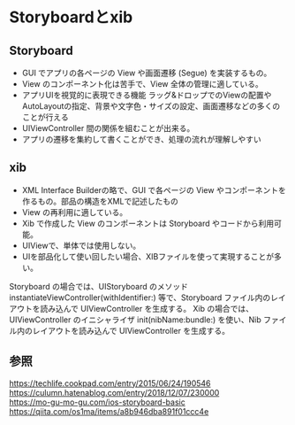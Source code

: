 # Storyboardとxib
## Storyboard 
* GUI でアプリの各ページの View や画面遷移 (Segue) を実装するもの。
* View のコンポーネント化は苦手で、View 全体の管理に適している。
* アプリUIを視覚的に表現できる機能  ラッグ&ドロップでのViewの配置やAutoLayoutの指定、背景や文字色・サイズの設定、画面遷移などの多くのことが行える
* UIViewController 間の関係を組むことが出来る。
* アプリの遷移を集約して書くことができ、処理の流れが理解しやすい

## xib
* XML Interface Builderの略で、GUI で各ページの View やコンポーネントを作るもの。部品の構造をXMLで記述したもの
* View の再利用に適している。
* Xib で作成した View のコンポーネントは Storyboard やコードから利用可能。
* UIViewで、単体では使用しない。
* UIを部品化して使い回したい場合、XIBファイルを使って実現することが多い。



Storyboard の場合では、UIStoryboard のメソッド instantiateViewController(withIdentifier:) 等で、Storyboard ファイル内のレイアウトを読み込んで UIViewController を生成する。
Xib の場合では、UIViewController のイニシャライザ init(nibName:bundle:) を使い、Nib ファイル内のレイアウトを読み込んで UIViewController を生成する。





## 参照
https://techlife.cookpad.com/entry/2015/06/24/190546  
https://culumn.hatenablog.com/entry/2018/12/07/230000  
https://mo-gu-mo-gu.com/ios-storyboard-basic  
https://qiita.com/os1ma/items/a8b946dba891f01ccc4e  
